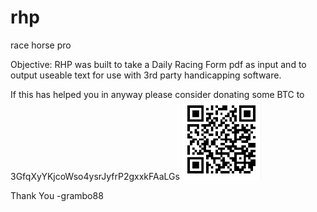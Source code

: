 # rhp
race horse pro

Objective:
RHP was built to take a Daily Racing Form pdf as input
and to output useable text for use with 3rd party
handicapping software.

If this has helped you in anyway please consider
donating some BTC to 3GfqXyYKjcoWso4ysrJyfrP2gxxkFAaLGs
<img src="grambo88.png" width="25%" height="25%">


Thank You
-grambo88
